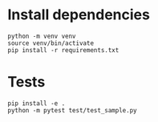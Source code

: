 # Install dependencies

```
python -m venv venv
source venv/bin/activate
pip install -r requirements.txt
```

# Tests

```
pip install -e .
python -m pytest test/test_sample.py
```